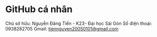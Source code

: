 # GitHub cá nhân
Chủ sở hữu: Nguyễn Đăng Tiến - K23- Đại học Sài Gòn
Số điện thoại: 0938282705
Gmail: tiennguyen20050101@gmail.com



